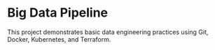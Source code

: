 # Big Data Pipeline

This project demonstrates basic data engineering practices using Git, Docker, Kubernetes, and Terraform.
